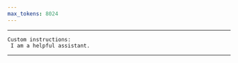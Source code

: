 ```yaml
---
max_tokens: 8024
---
```


<hr class="__AI_plugin_role-system">

```
Custom instructions:
 I am a helpful assistant.
```

<hr class="__AI_plugin_role-user">

# 